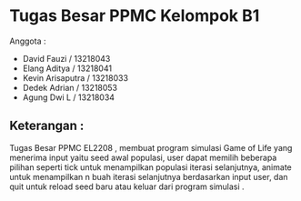 # Tugas Besar PPMC Kelompok B1
Anggota : 
- David Fauzi / 13218043
- Elang Aditya / 13218041
- Kevin Arisaputra / 13218033
- Dedek Adrian / 13218053
- Agung Dwi L / 13218034

## Keterangan : 
Tugas Besar PPMC EL2208 , membuat program simulasi Game of Life yang menerima input yaitu seed awal populasi, 
user dapat memilih beberapa pilihan seperti tick untuk menampilkan populasi iterasi selanjutnya, animate untuk 
menampilkan n buah iterasi selanjutnya berdasarkan input user, dan quit untuk reload seed baru atau keluar dari 
program simulasi . 
